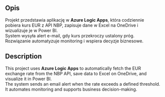 ## Opis
Projekt przedstawia aplikację w **Azure Logic Apps**, która codziennie pobiera kurs EUR z API NBP, zapisuje dane w Excel na OneDrive i wizualizuje je w Power BI.  
System wysyła alert e-mail, gdy kurs przekroczy ustalony próg.  
Rozwiązanie automatyzuje monitoring i wspiera decyzje biznesowe.  

## Description
This project uses **Azure Logic Apps** to automatically fetch the EUR exchange rate from the NBP API, save data to Excel on OneDrive, and visualize it in Power BI.  
The system sends an email alert when the rate exceeds a defined threshold.  
It automates monitoring and supports business decision-making.  
